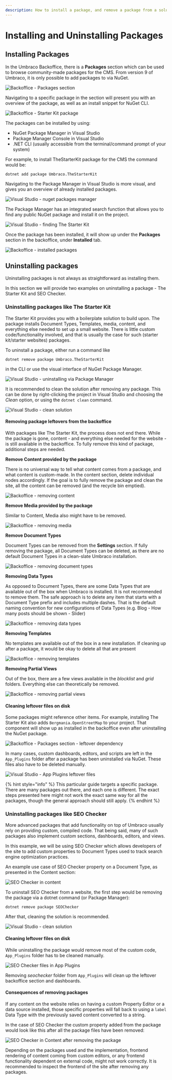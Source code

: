 ```yaml
---
description: How to install a package, and remove a package from a solution
---
```


# Installing and Uninstalling Packages

## Installing Packages

In the Umbraco Backoffice, there is a **Packages** section which can be used to browse community-made packages for the CMS. From version 9 of Umbraco, it is only possible to add packages to via NuGet.

![Backoffice - Packages section](../../../../11/umbraco-cms/extending/packages/images/backoffice-packages-section.png)

Navigating to a specific package in the section will present you with an overview of the package, as well as an install snippet for NuGet CLI.

![Backoffice - Starter Kit package](../../../../11/umbraco-cms/extending/packages/images/backoffice-packages-section-package.png)

The packages can be installed by using:

* NuGet Package Manager in Visual Studio
* Package Manager Console in Visual Studio
* .NET CLI (usually accessible from the terminal/command prompt of your system)

For example, to install TheStarterKit package for the CMS the command would be:

`dotnet add package Umbraco.TheStarterKit`

Navigating to the Package Manager in Visual Studio is more visual, and gives you an overview of already installed packages.

![Visual Studio - nuget packages manager](../../../../11/umbraco-cms/extending/packages/images/nuget-installing-options.png)

The Package Manager has an integrated search function that allows you to find any public NuGet package and install it on the project.

![Visual Studio - finding The Starter Kit](../../../../11/umbraco-cms/extending/packages/images/nuget-package-in-manager.png)

Once the package has been installed, it will show up under the **Packages** section in the backoffice, under **Installed** tab.

![Backoffice - installed packages](../../../../11/umbraco-cms/extending/packages/images/backoffice-installed-packages.png)

## Uninstalling packages

Uninstalling packages is not always as straightforward as installing them.

In this section we will provide two examples on uninstalling a package - The Starter Kit and SEO Checker.

### Uninstalling packages like The Starter Kit

The Starter Kit provides you with a boilerplate solution to build upon. The package installs Document Types, Templates, media, content, and everything else needed to set up a small website. There is little custom code/functionality involved, and that is usually the case for such (starter kit/starter websites) packages.

To uninstall a package, either run a command like

`dotnet remove package Umbraco.TheStarterKit`

in the CLI or use the visual interface of NuGet Package Manager.

![Visual Studio - uninstalling via Package Manager](../../../../11/umbraco-cms/extending/packages/images/uninstalling-via-nuget-package-manager.png)

It is recommended to clean the solution after removing any package. This can be done by right-clicking the project in Visual Studio and choosing the _Clean_ option, or using the `dotnet clean` command.

![Visual Studio - clean solution](../../../../11/umbraco-cms/extending/packages/images/vs-cleaning-solution.png)

#### Removing package leftovers from the backoffice

With packages like The Starter Kit, the process does not end there. While the package is gone, content - and everything else needed for the website - is still available in the backoffice. To fully remove this kind of package, additional steps are needed.

**Remove Content provided by the package**

There is no universal way to tell what content comes from a package, and what content is custom-made. In the content section, delete individual nodes accordingly. If the goal is to fully remove the package and clean the site, all the content can be removed (and the recycle bin emptied).

![Backoffice - removing content](../../../../11/umbraco-cms/extending/packages/images/removing-content.png)

**Remove Media provided by the package**

Similar to Content, Media also might have to be removed.

![Backoffice - removing media](../../../../11/umbraco-cms/extending/packages/images/removing-media.png)

**Remove Document Types**

Document Types can be removed from the **Settings** section. If fully removing the package, all Document Types can be deleted, as there are no default Document Types in a clean-slate Umbraco installation.

![Backoffice - removing document types](../../../../11/umbraco-cms/extending/packages/images/removing-document-types.png)

**Removing Data Types**

As opposed to Document Types, there are some Data Types that are available out of the box when Umbraco is installed. It is not recommended to remove them. The safe approach is to delete any item that starts with a Document Type prefix and includes multiple dashes. That is the default naming convention for new configurations of Data Types (e.g. Blog - How many posts should be shown - Slider)

![Backoffice - removing data types](../../../../11/umbraco-cms/extending/packages/images/removing-datatypes.png)

**Removing Templates**

No templates are available out of the box in a new installation. If cleaning up after a package, it would be okay to delete all that are present

![Backoffice - removing templates](../../../../11/umbraco-cms/extending/packages/images/removing-templates.png)

**Removing Partial Views**

Out of the box, there are a few views available in the _blocklist_ and _grid_ folders. Everything else can theoretically be removed.

![Backoffice - removing partial views](../../../../11/umbraco-cms/extending/packages/images/removing-partials.png)

#### Cleaning leftover files on disk

Some packages might reference other items. For example, installing The Starter Kit also adds `Bergmania.OpenStreetMap` to your project. That component will show up as installed in the backoffice even after uninstalling the NuGet package.

![Backoffice - Packages section - leftover dependency](../../../../11/umbraco-cms/extending/packages/images/installed-package-leftovers-backoffice.png)

In many cases, custom dashboards, editors, and scripts are left in the `App_Plugins` folder after a package has been uninstalled via NuGet. These files also have to be deleted manually.

![Visual Studio - App Plugins leftover files](../../../../11/umbraco-cms/extending/packages/images/app-plugins-starterkit.png)

{% hint style="info" %}
This particular guide targets a specific package. There are many packages out there, and each one is different. The exact steps presented here might not work the exact same way for all the packages, though the general approach should still apply.
{% endhint %}

### Uninstalling packages like SEO Checker

More advanced packages that add functionality on top of Umbraco usually rely on providing custom, compiled code. That being said, many of such packages also implement custom sections, dashboards, editors, and views.

In this example, we will be using SEO Checker which allows developers of the site to add custom properties to Document Types used to track search engine optimization practices.

An example use case of SEO Checker property on a Document Type, as presented in the Content section:

![SEO Checker in content](../../../../11/umbraco-cms/extending/packages/images/seochecker-content-section.png)

To uninstall SEO Checker from a website, the first step would be removing the package via a dotnet command (or Package Manager):

`dotnet remove package SEOChecker`

After that, cleaning the solution is recommended.

![Visual Studio - clean solution](../../../../11/umbraco-cms/extending/packages/images/vs-cleaning-solution.png)

#### Cleaning leftover files on disk

While uninstalling the package would remove most of the custom code, `App_Plugins` folder has to be cleaned manually.

![SEO Checker files in App Plugins](../../../../11/umbraco-cms/extending/packages/images/seochecker-app-plugins.png)

Removing _seochecker_ folder from `App_Plugins` will clean up the leftover backoffice section and dashboards.

#### Consequences of removing packages

If any content on the website relies on having a custom Property Editor or a data source installed, those specific properties will fall back to using a `label` Data Type with the previously saved content converted to a string.

In the case of SEO Checker the custom property added from the package would look like this after all the package files have been removed:

![SEO Checker in Content after removing the package](../../../../11/umbraco-cms/extending/packages/images/seochecker-after-removal.png)

Depending on the packages used and the implementation, frontend rendering of content coming from custom editors, or any frontend functionality dependent on external code, might not work correctly. It is recommended to inspect the frontend of the site after removing any packages.
